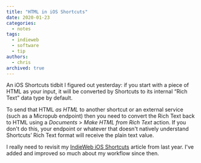 ```yaml
---
title: "HTML in iOS Shortcuts"
date: 2020-01-23
categories:
  - notes
tags:
  - indieweb
  - software
  - tip
authors:
  - chris
archived: true
---
```


An iOS Shortcuts tidbit I figured out yesterday: if you start with a piece of HTML as your input, it will be converted by Shortcuts to its internal “Rich Text” data type by default.

To send that HTML _as HTML_ to another shortcut or an external service (such as a Micropub endpoint) then you need to convert the Rich Text back to HTML using a _Documents_ > _Make HTML from Rich Text_ action. If you don't do this, your endpoint or whatever that doesn't natively understand Shortcuts’ Rich Text format will receive the plain text value.

I really need to revisit my [IndieWeb iOS Shortcuts](https://mrkapowski.com/projects/indieweb-ios-shortcuts) article from last year. I've added and improved so much about my workflow since then.
